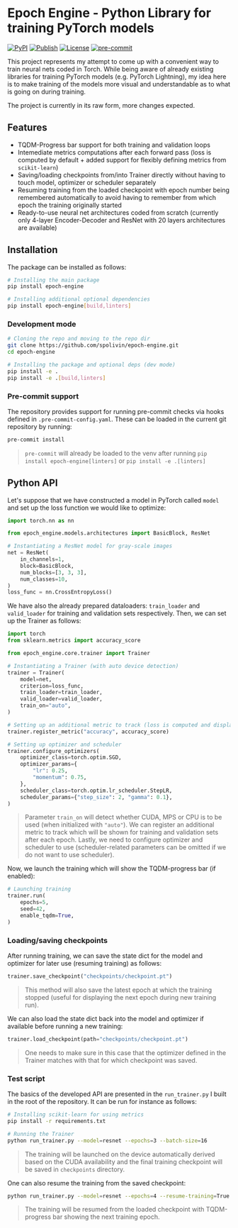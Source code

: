 # Epoch Engine - Python Library for training PyTorch models

[![PyPI](https://img.shields.io/pypi/v/epoch-engine)](https://pypi.org/project/epoch-engine/)
[![Publish](https://github.com/spolivin/epoch-engine/actions/workflows/publish.yml/badge.svg)](https://github.com/spolivin/epoch-engine/actions/workflows/publish.yml)
[![License](https://img.shields.io/github/license/spolivin/epoch-engine)](https://github.com/spolivin/epoch-engine/blob/master/LICENSE.txt)
[![pre-commit](https://img.shields.io/badge/pre--commit-enabled-brightgreen?logo=pre-commit)](https://pre-commit.com/)

This project represents my attempt to come up with a convenient way to train neural nets coded in Torch. While being aware of already existing libraries for training PyTorch models (e.g. PyTorch Lightning), my idea here is to make training of the models more visual and understandable as to what is going on during training.

The project is currently in its raw form, more changes expected.

## Features

* TQDM-Progress bar support for both training and validation loops
* Intemediate metrics computations after each forward pass (loss is computed by default + added support for flexibly defining metrics from `scikit-learn`)
* Saving/loading checkpoints from/into Trainer directly without having to touch model, optimizer or scheduler separately
* Resuming training from the loaded checkpoint with epoch number being remembered automatically to avoid having to remember from which epoch the training originally started
* Ready-to-use neural net architectures coded from scratch (currently only 4-layer Encoder-Decoder and ResNet with 20 layers architectures are available)

## Installation

The package can be installed as follows:

```bash
# Installing the main package
pip install epoch-engine

# Installing additional optional dependencies
pip install epoch-engine[build,linters]
```

### Development mode

```bash
# Cloning the repo and moving to the repo dir
git clone https://github.com/spolivin/epoch-engine.git
cd epoch-engine

# Installing the package and optional deps (dev mode)
pip install -e .
pip install -e .[build,linters]
```

### Pre-commit support

The repository provides support for running pre-commit checks via hooks defined in `.pre-commit-config.yaml`. These can be loaded in the current git repository by running:

```bash
pre-commit install
```
> `pre-commit` will already be loaded to the venv after running `pip install epoch-engine[linters]` or `pip install -e .[linters]`

## Python API

Let's suppose that we have constructed a model in PyTorch called `model` and set up the loss function we would like to optimize:

```python
import torch.nn as nn

from epoch_engine.models.architectures import BasicBlock, ResNet

# Instantiating a ResNet model for gray-scale images
net = ResNet(
    in_channels=1,
    block=BasicBlock,
    num_blocks=[3, 3, 3],
    num_classes=10,
)
loss_func = nn.CrossEntropyLoss()
```

We have also the already prepared dataloaders: `train_loader` and `valid_loader` for training and validation sets respectively. Then, we can set up the Trainer as follows:

```python
import torch
from sklearn.metrics import accuracy_score

from epoch_engine.core.trainer import Trainer

# Instantiating a Trainer (with auto device detection)
trainer = Trainer(
    model=net,
    criterion=loss_func,
    train_loader=train_loader,
    valid_loader=valid_loader,
    train_on="auto",
)

# Setting up an additional metric to track (loss is computed and displayed by default)
trainer.register_metric("accuracy", accuracy_score)

# Setting up optimizer and scheduler
trainer.configure_optimizers(
    optimizer_class=torch.optim.SGD,
    optimizer_params={
        "lr": 0.25,
        "momentum": 0.75,
    },
    scheduler_class=torch.optim.lr_scheduler.StepLR,
    scheduler_params={"step_size": 2, "gamma": 0.1},
)
```
> Parameter `train_on` will detect whether CUDA, MPS or CPU is to be used (when initialized with `"auto"`). We can register an additional metric to track which will be shown for training and validation sets after each epoch. Lastly, we need to configure optimizer and scheduler to use (scheduler-related parameters can be omitted if we do not want to use scheduler).

Now, we launch the training which will show the TQDM-progress bar (if enabled):

```python
# Launching training
trainer.run(
    epochs=5,
    seed=42,
    enable_tqdm=True,
)
```

### Loading/saving checkpoints

After running training, we can save the state dict for the model and optimizer for later use (resuming training) as follows:

```python
trainer.save_checkpoint("checkpoints/checkpoint.pt")
```
> This method will also save the latest epoch at which the training stopped (useful for displaying the next epoch during new training run).

We can also load the state dict back into the model and optimizer if available before running a new training:

```python
trainer.load_checkpoint(path="checkpoints/checkpoint.pt")
```
> One needs to make sure in this case that the optimizer defined in the Trainer matches with that for which checkpoint was saved.

### Test script

The basics of the developed API are presented in the `run_trainer.py` I built in the root of the repository. It can be run for instance as follows:

```bash
# Installing scikit-learn for using metrics
pip install -r requirements.txt

# Running the Trainer
python run_trainer.py --model=resnet --epochs=3 --batch-size=16
```
> The training will be launched on the device automatically derived based on the CUDA availability and the final training checkpoint will be saved in `checkpoints` directory.

One can also resume the training from the saved checkpoint:

```bash
python run_trainer.py --model=resnet --epochs=4 --resume-training=True --ckpt-path=checkpoints/ckpt_3.pt
```
> The training will be resumed from the loaded checkpoint with TQDM-progress bar showing the next training epoch.
